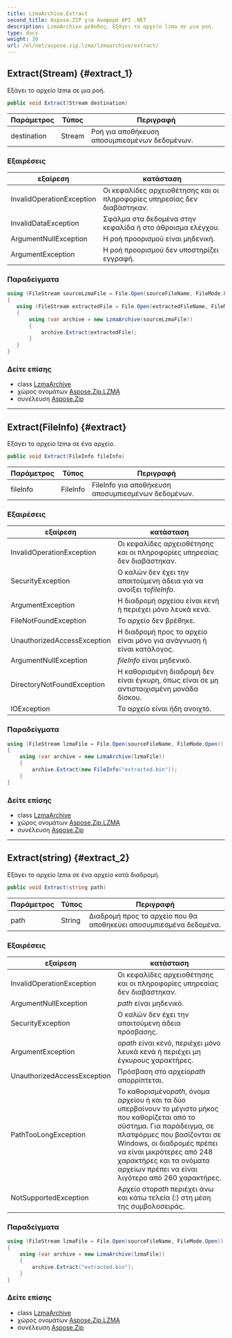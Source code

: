 ```yaml
---
title: LzmaArchive.Extract
second_title: Aspose.ZIP για Αναφορά API .NET
description: LzmaArchive μέθοδος. Εξάγει το αρχείο lzma σε μια ροή.
type: docs
weight: 30
url: /el/net/aspose.zip.lzma/lzmaarchive/extract/
---
```

## Extract(Stream) {#extract_1}

Εξάγει το αρχείο lzma σε μια ροή.

```csharp
public void Extract(Stream destination)
```

| Παράμετρος | Τύπος | Περιγραφή |
| --- | --- | --- |
| destination | Stream | Ροή για αποθήκευση αποσυμπιεσμένων δεδομένων. |

### Εξαιρέσεις

| εξαίρεση | κατάσταση |
| --- | --- |
| InvalidOperationException | Οι κεφαλίδες αρχειοθέτησης και οι πληροφορίες υπηρεσίας δεν διαβάστηκαν. |
| InvalidDataException | Σφάλμα στα δεδομένα στην κεφαλίδα ή στο άθροισμα ελέγχου. |
| ArgumentNullException | Η ροή προορισμού είναι μηδενική. |
| ArgumentException | Η ροή προορισμού δεν υποστηρίζει εγγραφή. |

### Παραδείγματα

```csharp
using (FileStream sourceLzmaFile = File.Open(sourceFileName, FileMode.Open))
{
   using (FileStream extractedFile = File.Open(extractedFileName, FileMode.Create))
   {
       using (var archive = new LzmaArchive(sourceLzmaFile))
       {
           archive.Extract(extractedFile);
       }
   }
}
```

### Δείτε επίσης

* class [LzmaArchive](../)
* χώρος ονομάτων [Aspose.Zip.LZMA](../../lzmaarchive/)
* συνέλευση [Aspose.Zip](../../../)

---

## Extract(FileInfo) {#extract}

Εξάγει το αρχείο lzma σε ένα αρχείο.

```csharp
public void Extract(FileInfo fileInfo)
```

| Παράμετρος | Τύπος | Περιγραφή |
| --- | --- | --- |
| fileInfo | FileInfo | FileInfo για αποθήκευση αποσυμπιεσμένων δεδομένων. |

### Εξαιρέσεις

| εξαίρεση | κατάσταση |
| --- | --- |
| InvalidOperationException | Οι κεφαλίδες αρχειοθέτησης και οι πληροφορίες υπηρεσίας δεν διαβάστηκαν. |
| SecurityException | Ο καλών δεν έχει την απαιτούμενη άδεια για να ανοίξει το*fileInfo*. |
| ArgumentException | Η διαδρομή αρχείου είναι κενή ή περιέχει μόνο λευκά κενά. |
| FileNotFoundException | Το αρχείο δεν βρέθηκε. |
| UnauthorizedAccessException | Η διαδρομή προς το αρχείο είναι μόνο για ανάγνωση ή είναι κατάλογος. |
| ArgumentNullException | *fileInfo* είναι μηδενικό. |
| DirectoryNotFoundException | Η καθορισμένη διαδρομή δεν είναι έγκυρη, όπως είναι σε μη αντιστοιχισμένη μονάδα δίσκου. |
| IOException | Το αρχείο είναι ήδη ανοιχτό. |

### Παραδείγματα

```csharp
using (FileStream lzmaFile = File.Open(sourceFileName, FileMode.Open))
{
    using (var archive = new LzmaArchive(lzmaFile))
    {
        archive.Extract(new FileInfo("extracted.bin"));
    }
}
```

### Δείτε επίσης

* class [LzmaArchive](../)
* χώρος ονομάτων [Aspose.Zip.LZMA](../../lzmaarchive/)
* συνέλευση [Aspose.Zip](../../../)

---

## Extract(string) {#extract_2}

Εξάγει το αρχείο lzma σε ένα αρχείο κατά διαδρομή.

```csharp
public void Extract(string path)
```

| Παράμετρος | Τύπος | Περιγραφή |
| --- | --- | --- |
| path | String | Διαδρομή προς το αρχείο που θα αποθηκεύει αποσυμπιεσμένα δεδομένα. |

### Εξαιρέσεις

| εξαίρεση | κατάσταση |
| --- | --- |
| InvalidOperationException | Οι κεφαλίδες αρχειοθέτησης και οι πληροφορίες υπηρεσίας δεν διαβάστηκαν. |
| ArgumentNullException | *path* είναι μηδενικό. |
| SecurityException | Ο καλών δεν έχει την απαιτούμενη άδεια πρόσβασης. |
| ArgumentException | ο*path* είναι κενό, περιέχει μόνο λευκά κενά ή περιέχει μη έγκυρους χαρακτήρες. |
| UnauthorizedAccessException | Πρόσβαση στο αρχείο*path* απορρίπτεται. |
| PathTooLongException | Το καθορισμένο*path*, όνομα αρχείου ή και τα δύο υπερβαίνουν το μέγιστο μήκος που καθορίζεται από το σύστημα. Για παράδειγμα, σε πλατφόρμες που βασίζονται σε Windows, οι διαδρομές πρέπει να είναι μικρότερες από 248 χαρακτήρες και τα ονόματα αρχείων πρέπει να είναι λιγότερο από 260 χαρακτήρες. |
| NotSupportedException | Αρχείο στο*path* περιέχει άνω και κάτω τελεία (:) στη μέση της συμβολοσειράς. |

### Παραδείγματα

```csharp
using (FileStream lzmaFile = File.Open(sourceFileName, FileMode.Open))
{
    using (var archive = new LzmaArchive(lzmaFile))
    {
        archive.Extract("extracted.bin");
    }
}
```

### Δείτε επίσης

* class [LzmaArchive](../)
* χώρος ονομάτων [Aspose.Zip.LZMA](../../lzmaarchive/)
* συνέλευση [Aspose.Zip](../../../)


